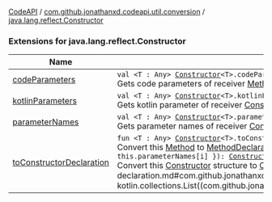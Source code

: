 [CodeAPI](../../index.md) / [com.github.jonathanxd.codeapi.util.conversion](../index.md) / [java.lang.reflect.Constructor](.)

### Extensions for java.lang.reflect.Constructor

| Name | Summary |
|---|---|
| [codeParameters](code-parameters.md) | `val <T : Any> `[`Constructor`](http://docs.oracle.com/javase/6/docs/api/java/lang/reflect/Constructor.html)`<T>.codeParameters: List<`[`CodeParameter`](../../com.github.jonathanxd.codeapi.base/-code-parameter/index.md)`>`<br>Gets code parameters of receiver [Method](http://docs.oracle.com/javase/6/docs/api/java/lang/reflect/Method.html). |
| [kotlinParameters](kotlin-parameters.md) | `val <T : Any> `[`Constructor`](http://docs.oracle.com/javase/6/docs/api/java/lang/reflect/Constructor.html)`<T>.kotlinParameters: List<KParameter>?`<br>Gets kotlin parameter of receiver [Constructor](http://docs.oracle.com/javase/6/docs/api/java/lang/reflect/Constructor.html). |
| [parameterNames](parameter-names.md) | `val <T : Any> `[`Constructor`](http://docs.oracle.com/javase/6/docs/api/java/lang/reflect/Constructor.html)`<T>.parameterNames: List<String>`<br>Gets parameter names of receiver [Constructor](http://docs.oracle.com/javase/6/docs/api/java/lang/reflect/Constructor.html). |
| [toConstructorDeclaration](to-constructor-declaration.md) | `fun <T : Any> `[`Constructor`](http://docs.oracle.com/javase/6/docs/api/java/lang/reflect/Constructor.html)`<T>.toConstructorDeclaration(nameProvider: (Int, `[`Parameter`](http://docs.oracle.com/javase/6/docs/api/java/lang/reflect/Parameter.html)`) -> String = { i, _ -> this.parameterNames[i] }): `[`ConstructorDeclaration`](../../com.github.jonathanxd.codeapi.base/-constructor-declaration/index.md)<br>Convert this [Method](http://docs.oracle.com/javase/6/docs/api/java/lang/reflect/Method.html) to [MethodDeclaration](../../com.github.jonathanxd.codeapi.base/-method-declaration/index.md).`fun <T : Any> `[`Constructor`](http://docs.oracle.com/javase/6/docs/api/java/lang/reflect/Constructor.html)`<T>.toConstructorDeclaration(arguments: List<`[`CodeInstruction`](../../com.github.jonathanxd.codeapi/-code-instruction.md)`>, nameProvider: (Int, `[`Parameter`](http://docs.oracle.com/javase/6/docs/api/java/lang/reflect/Parameter.html)`) -> String = { i, _ -> this.parameterNames[i] }): `[`ConstructorDeclaration`](../../com.github.jonathanxd.codeapi.base/-constructor-declaration/index.md)<br>Convert this [Constructor](http://docs.oracle.com/javase/6/docs/api/java/lang/reflect/Constructor.html) structure to [ConstructorDeclaration](../../com.github.jonathanxd.codeapi.base/-constructor-declaration/index.md) structure calling super constructor with [arguments](to-constructor-declaration.md#com.github.jonathanxd.codeapi.util.conversion$toConstructorDeclaration(java.lang.reflect.Constructor((com.github.jonathanxd.codeapi.util.conversion.toConstructorDeclaration.T)), kotlin.collections.List((com.github.jonathanxd.codeapi.CodeInstruction)), kotlin.Function2((kotlin.Int, java.lang.reflect.Parameter, kotlin.String)))/arguments). |

